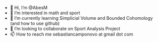 - 👋 Hi, I’m @AbesM
- 👀 I’m interested in math and sport
- 🌱 I’m currently learning Simplicial Volume and Bounded Cohomology (and how to use github)
- 💞️ I’m looking to collaborate on Sport Analysis Project
- 📫 How to reach me sebastiancamponovo at gmail dot com


